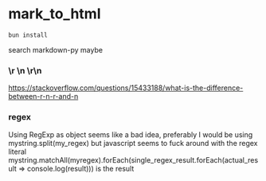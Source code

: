 # mark_to_html

``` 
bun install
```

search markdown-py maybe

### \r \n \r\n
https://stackoverflow.com/questions/15433188/what-is-the-difference-between-r-n-r-and-n


### regex
Using RegExp as object seems like a bad idea, preferably I would be using mystring.split(my_regex) but javascript seems to fuck around with the regex literal
mystring.matchAll(myregex).forEach(single_regex_result.forEach(actual_result => console.log(result))) is the result

